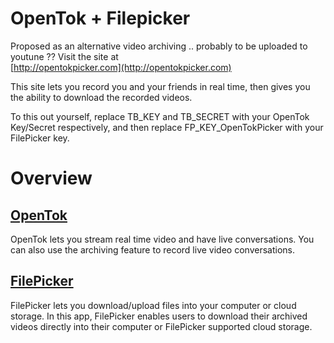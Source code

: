 # OpenTok + Filepicker

Proposed as an alternative video archiving .. probably to be uploaded to youtune ??
Visit the site at  
[http://opentokpicker.com](http://opentokpicker.com)  


This site lets you record you and your friends in real time, then gives you the ability to download the recorded videos.

To this out yourself, replace TB_KEY and TB_SECRET with your OpenTok Key/Secret respectively, and then replace FP_KEY_OpenTokPicker with your FilePicker key.  

# Overview

## [OpenTok](http://tokbox.com)  
OpenTok lets you stream real time video and have live conversations. You can also use the archiving feature to record live video conversations.  

## [FilePicker](http://filepicker.io)  
FilePicker lets you download/upload files into your computer or cloud storage. In this app, FilePicker enables users to download their archived videos directly into their computer or FilePicker supported cloud storage.  
